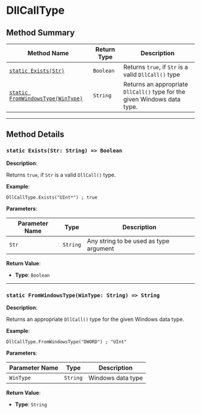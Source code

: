 # DllCallType

## Method Summary

| Method Name                                           | Return Type | Description                                                              |
| ----------------------------------------------------- | ----------- | ------------------------------------------------------------------------ |
| [`static Exists(Str)`](#Exists)                       | `Boolean`   | Returns `true`, if `Str` is a valid `DllCall()` type                     |
| [`static FromWindowsType(WinType)`](#FromWindowsType) | `String`    | Returns an appropriate `DllCall()` type for the given Windows data type. |

---

## Method Details

<a id="Exists"></a>

### `static Exists(Str: String) => Boolean`

**Description**:

Returns `true`, if `Str` is a valid `DllCall()` type.

**Example**:

```ahk
DllCallType.Exists("UInt*") ; true
```

**Parameters**:

| Parameter Name | Type     | Description                            |
| -------------- | -------- | -------------------------------------- |
| `Str`          | `String` | Any string to be used as type argument |

**Return Value**:

- **Type**: `Boolean`

---

<a id="FromWindowsType"></a>

### `static FromWindowsType(WinType: String) => String`

**Description**:

Returns an appropriate `DllCall()` type for the given Windows data type.

**Example**:

```ahk
DllCallType.FromWindowsType("DWORD") ; "UInt"
```

**Parameters**:

| Parameter Name | Type     | Description       |
| -------------- | -------- | ----------------- |
| `WinType`      | `String` | Windows data type |

**Return Value**:

- **Type**: `String`
